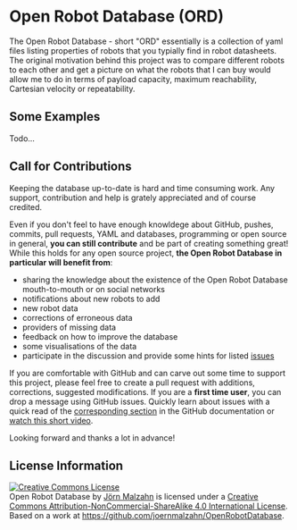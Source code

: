 # Open Robot Database (ORD)

The Open Robot Database - short "ORD" essentially is a collection of yaml files listing properties of robots that you typially find in robot datasheets. The original motivation behind this project was to compare different robots to each other and get a picture on what the robots that I can buy would allow me to do in terms of payload capacity, maximum reachability, Cartesian velocity or repeatability. 


## Some Examples

Todo...

## Call for Contributions

Keeping the database up-to-date is hard and time consuming work. Any support, contribution and help is grately appreciated and of course credited.

Even if you don't feel to have enough knowldege about GitHub, pushes, commits, pull requests, YAML and databases, programming or open source in general, **you can still contribute** and be part of creating something great! While this holds for any open source project, **the Open Robot Database in particular will benefit from**:

- sharing the knowledge about the existence of the Open Robot Database mouth-to-mouth or on social networks
- notifications about new robots to add
- new robot data
- corrections of erroneous data
- providers of missing data
- feedback on how to improve the database
- some visualisations of the data
- participate in the discussion and provide some hints for listed [issues](https://github.com/joernmalzahn/OpenRobotDatabase/issues)

If you are comfortable with GitHub and can carve out some time to support this project, please feel free to create a pull request with additions, corrections, suggested modifications. If you are a **first time user**, you can drop a message using GitHub issues. Quickly learn about issues with a quick read of the [corresponding section](https://docs.github.com/en/free-pro-team@latest/github/managing-your-work-on-github/creating-an-issue) in the GitHub documentation or [watch this short video](https://youtu.be/WMykv2ZMyEQ).

Looking forward and thanks a lot in advance!

## License Information

<a rel="license" href="http://creativecommons.org/licenses/by-nc-sa/4.0/"><img alt="Creative Commons License" style="border-width:0" src="https://i.creativecommons.org/l/by-nc-sa/4.0/88x31.png" /></a><br /><span xmlns:dct="http://purl.org/dc/terms/" href="http://purl.org/dc/dcmitype/Dataset" property="dct:title" rel="dct:type">Open Robot Database</span> by <a xmlns:cc="http://creativecommons.org/ns#" href="https://github.com/joernmalzahn/OpenRobotDatabase" property="cc:attributionName" rel="cc:attributionURL">Jörn Malzahn</a> is licensed under a <a rel="license" href="http://creativecommons.org/licenses/by-nc-sa/4.0/">Creative Commons Attribution-NonCommercial-ShareAlike 4.0 International License</a>.<br />Based on a work at <a xmlns:dct="http://purl.org/dc/terms/" href="https://github.com/joernmalzahn/OpenRobotDatabase" rel="dct:source">https://github.com/joernmalzahn/OpenRobotDatabase</a>.
